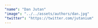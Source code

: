 ```yaml
---
"name": "Dan Jutan"
"image": "../../assets/authors/dan.jpg"
"twitter": "https://twitter.com/jutanium"
---
```

